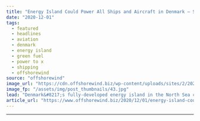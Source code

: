 ```yaml
---
title: "Energy Island Could Power All Ships and Aircraft in Denmark – Study"
date: "2020-12-01"
tags: 
  - featured
  - headlines
  - aviation
  - denmark
  - energy island
  - green fuel
  - power to x
  - shipping
  - offshorewind
source: "offshorewind"
image_url: "https://cdn.offshorewind.biz/wp-content/uploads/sites/2/2020/12/01124101/Energy-Island-Could-Power-All-Ships-and-Aircraft-in-Denmark-Study.jpg"
image_fp: "/assets/img/post_thumbnails/43.jpg"
lead: "Denmark&#8217;s fully-developed energy island in the North Sea could provide enough green fuel to"
article_url: "https://www.offshorewind.biz/2020/12/01/energy-island-could-power-all-ships-and-aircraft-in-denmark-study/"
---
```


---
